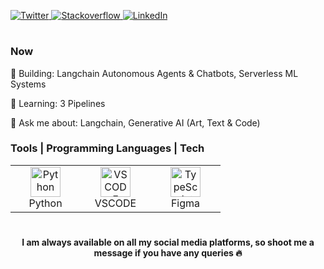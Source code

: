 <p align="left">
<a href="https://twitter.com/jondidathing">
  <img src="https://img.shields.io/badge/Twitter-1DA1F2?style=for-the-badge&logo=twitter&logoColor=white" alt="Twitter">  
</a>
  
  <a href="https://stackoverflow.com/users/13273444/jondidathing">
  <img src="https://img.shields.io/badge/StackOverflow-F48024?style=for-the-badge&logo=stackoverflow&logoColor=white" alt="Stackoverflow">  
</a>

  <a href="https://www.linkedin.com/in/jonathanwhite-jm/g">
  <img src="https://img.shields.io/badge/LinkedIn-0077B5?style=for-the-badge&logo=linkedin&logoColor=white" alt="LinkedIn">  
</a>
  
</p>

#

<div align="left">
  <h3>
    Now
  </h3>

<p align="left">
  🔭 Building: Langchain Autonomous Agents & Chatbots, Serverless ML Systems
</p>  
<p align="left">
  🌱 Learning: 3 Pipelines
</p>  
<p align="left">
  💬 Ask me about: Langchain, Generative AI (Art, Text & Code)
</p>  

<div align="left">
  <h3>
    Tools | Programming Languages | Tech
  </h3>

<table>
  <tr>
    <td align="center" width="96">
      <a href="#macropower-tech">
        <img src="https://github.com/hussainweb/hussainweb/raw/main/icons/python.png" width="48" height="48" alt="Python" />
      </a>
      <br>Python
    </td>
    <td align="center" width="96">
      <a href="#macropower-tech">
        <img src="https://github.com/hussainweb/hussainweb/raw/main/icons/vscode.png" width="48" height="48" alt="VSCODE" />
      </a>
      <br>VSCODE
    </td>
    <td align="center" width="96">
      <a href="#macropower-tech">
        <img src="https://imgs.search.brave.com/nJnV4EViG2yrTByxgSjiSeq9ZwlcASjedh0Iid8gL20/rs:fit:512:512:1/g:ce/aHR0cHM6Ly9jZG4u/aWNvbi1pY29ucy5j/b20vaWNvbnMyLzI0/MjkvUE5HLzUxMi9m/aWdtYV9sb2dvX2lj/b25fMTQ3Mjg5LnBu/Zw" width="48" height="48" alt="TypeScript" />
      </a>
      <br>Figma
    </td>
  </tr>
</table>
</div>

#
<h4 align="center">
  I am always available on all my social media platforms, so shoot me a message if you have any queries 🔥
</h3>

